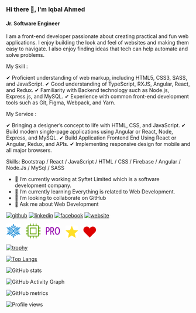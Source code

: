 ### Hi there 👋, I'm Iqbal Ahmed
#### Jr. Software Engineer 
I am a front-end developer passionate about creating practical and fun web applications. I enjoy building the look and feel of websites and making them easy to navigate. I also enjoy finding ideas that tech can help automate and solve problems.

My Skill :

✔ Proficient understanding of web markup, including HTML5, CSS3, SASS, and JavaScript.
✔ Good understanding of TypeScript, RXJS, Angular, React, and Redux.
✔ Familiarity with Backend technology such as Node.js, Express.js, and MySQL.
✔ Experience with common front-end development tools such as Git, Figma, Webpack, and Yarn.

My Service :

✔ Bringing a designer’s concept to life with HTML, CSS, and JavaScript.
✔ Build modern single-page applications using Angular or React, Node, Express, and MySQL.
✔ Build Application Frontend End Using React or Angular, Redux, and APIs.
✔ Implementing responsive design for mobile and all major browsers.

Skills: Bootstrap / React / JavaScript / HTML / CSS / Firebase / Angular / Node.Js / MySql / SASS

- 🔭 I’m currently working at Syftet Limited which is a software development company. 
- 🌱 I’m currently learning Everything is related to Web Development. 
- 👯 I’m looking to collaborate on GitHub 
- 💬 Ask me about Web Development 


[<img src='https://cdn.jsdelivr.net/npm/simple-icons@3.0.1/icons/github.svg' alt='github' height='40'>](https://github.com/iqbal9865)  [<img src='https://cdn.jsdelivr.net/npm/simple-icons@3.0.1/icons/linkedin.svg' alt='linkedin' height='40'>](https://www.linkedin.com/in/https://www.linkedin.com/in/iqbal-ahmed43//)  [<img src='https://cdn.jsdelivr.net/npm/simple-icons@3.0.1/icons/facebook.svg' alt='facebook' height='40'>](https://www.facebook.com/https://web.facebook.com/IqbalEmon142/)  [<img src='https://cdn.jsdelivr.net/npm/simple-icons@3.0.1/icons/icloud.svg' alt='website' height='40'>](https://iqbal-s-portfolio.web.app/)  

<a href='https://archiveprogram.github.com/'><img src='https://raw.githubusercontent.com/acervenky/animated-github-badges/master/assets/acbadge.gif' width='40' height='40'></a> <a href='https://docs.github.com/en/developers'><img src='https://raw.githubusercontent.com/acervenky/animated-github-badges/master/assets/devbadge.gif' width='40' height='40'></a> <a href='https://github.com/pricing'><img src='https://raw.githubusercontent.com/acervenky/animated-github-badges/master/assets/pro.gif' width='40' height='40'></a> <a href='https://stars.github.com/'><img src='https://raw.githubusercontent.com/acervenky/animated-github-badges/master/assets/starbadge.gif' width='35' height='35'></a> <a href='https://docs.github.com/en/github/supporting-the-open-source-community-with-github-sponsors'><img src='https://raw.githubusercontent.com/acervenky/animated-github-badges/master/assets/sponsorbadge.gif' width='35' height='35'></a> 

[![trophy](https://github-profile-trophy.vercel.app/?username=iqbal9865)](https://github.com/ryo-ma/github-profile-trophy)

[![Top Langs](https://github-readme-stats.vercel.app/api/top-langs/?username=iqbal9865)](https://github.com/anuraghazra/github-readme-stats)

![GitHub stats](https://github-readme-stats.vercel.app/api?username=iqbal9865&show_icons=true&count_private=true)  

![GitHub Activity Graph](https://activity-graph.herokuapp.com/graph?username=iqbal9865)  

![GitHub metrics](https://metrics.lecoq.io/iqbal9865)  

![Profile views](https://gpvc.arturio.dev/iqbal9865)  
